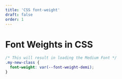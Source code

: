 ```yaml
---
title: 'CSS font-weight'
draft: false
order: 1
---
```


# Font Weights in CSS

```css
/* This will result in loading the Medium Font */
.my-new-class {
  font-weight: var(--font-weight-demi);
}
```
